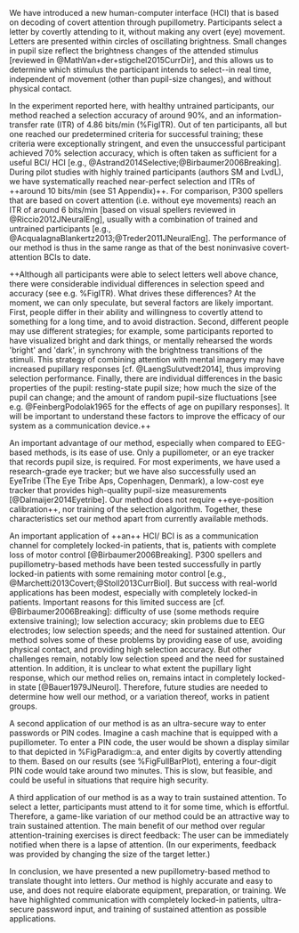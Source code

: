 We have introduced a new human-computer interface (HCI) that is based on decoding of covert attention through pupillometry. Participants select a letter by covertly attending to it, without making any overt (eye) movement. Letters are presented within circles of oscillating brightness. Small changes in pupil size reflect the brightness changes of the attended stimulus [reviewed in @MathVan+der+stigchel2015CurrDir], and this allows us to determine which stimulus the participant intends to select--in real time, independent of movement (other than pupil-size changes), and without physical contact.

In the experiment reported here, with healthy untrained participants, our method reached a selection accuracy of around 90%, and an information-transfer rate (ITR) of 4.86 bits/min (%FigITR). Out of ten participants, all but one reached our predetermined criteria for successful training; these criteria were exceptionally stringent, and even the unsuccessful participant achieved 70% selection accuracy, which is often taken as sufficient for a useful BCI/ HCI [e.g., @Astrand2014Selective;@Birbaumer2006Breaking]. During pilot studies with highly trained participants (authors SM and LvdL), we have systematically reached near-perfect selection and ITRs of ++around 10 bits/min (see S1 Appendix)++. For comparison, P300 spellers that are based on covert attention (i.e. without eye movements) reach an ITR of around 6 bits/min [based on visual spellers reviewed in @Riccio2012JNeuralEng], usually with a combination of trained and untrained participants [e.g., @AcqualagnaBlankertz2013;@Treder2011JNeuralEng]. The performance of our method is thus in the same range as that of the best noninvasive covert-attention BCIs to date.

++Although all participants were able to select letters well above chance, there were considerable individual differences in selection speed and accuracy (see e.g. %FigITR). What drives these differences? At the moment, we can only speculate, but several factors are likely important. First, people differ in their ability and willingness to covertly attend to something for a long time, and to avoid distraction. Second, different people may use different strategies; for example, some participants reported to have visualized bright and dark things, or mentally rehearsed the words 'bright' and 'dark', in synchrony with the brightness transitions of the stimuli. This strategy of combining attention with mental imagery may have increased pupillary responses [cf. @LaengSulutvedt2014], thus improving selection performance. Finally, there are individual differences in the basic properties of the pupil: resting-state pupil size; how much the size of the pupil can change; and the amount of random pupil-size fluctuations [see e.g. @FeinbergPodolak1965 for the effects of age on pupillary responses]. It will be important to understand these factors to improve the efficacy of our system as a communication device.++

An important advantage of our method, especially when compared to EEG-based methods, is its ease of use. Only a pupillometer, or an eye tracker that records pupil size, is required. For most experiments, we have used a research-grade eye tracker; but we have also successfully used an EyeTribe (The Eye Tribe Aps, Copenhagen, Denmark), a low-cost eye tracker that provides high-quality pupil-size measurements [@Dalmaijer2014Eyetribe]. Our method does not require ++eye-position calibration++, nor training of the selection algorithm. Together, these characteristics set our method apart from currently available methods.

An important application of ++an++ HCI/ BCI is as a communication channel for completely locked-in patients, that is, patients with complete loss of motor control [@Birbaumer2006Breaking]. P300 spellers and pupillometry-based methods have been tested successfully in partly locked-in patients with some remaining motor control [e.g., @Marchetti2013Covert;@Stoll2013CurrBiol]. But success with real-world applications has been modest, especially with completely locked-in patients. Important reasons for this limited success are [cf. @Birbaumer2006Breaking]: difficulty of use (some methods require extensive training); low selection accuracy; skin problems due to EEG electrodes; low selection speeds; and the need for sustained attention. Our method solves some of these problems by providing ease of use, avoiding physical contact, and providing high selection accuracy. But other challenges remain, notably low selection speed and the need for sustained attention. In addition, it is unclear to what extent the pupillary light response, which our method relies on, remains intact in completely locked-in state [@Bauer1979JNeurol]. Therefore, future studies are needed to determine how well our method, or a variation thereof, works in patient groups.

A second application of our method is as an ultra-secure way to enter passwords or PIN codes. Imagine a cash machine that is equipped with a pupillometer. To enter a PIN code, the user would be shown a display similar to that depicted in %FigParadigm::a, and enter digits by covertly attending to them. Based on our results (see %FigFullBarPlot), entering a four-digit PIN code would take around two minutes. This is slow, but feasible, and could be useful in situations that require high security.

A third application of our method is as a way to train sustained attention. To select a letter, participants must attend to it for some time, which is effortful. Therefore, a game-like variation of our method could be an attractive way to train sustained attention. The main benefit of our method over regular attention-training exercises is direct feedback: The user can be immediately notified when there is a lapse of attention. (In our experiments, feedback was provided by changing the size of the target letter.)

In conclusion, we have presented a new pupillometry-based method to translate thought into letters. Our method is highly accurate and easy to use, and does not require elaborate equipment, preparation, or training. We have highlighted communication with completely locked-in patients, ultra-secure password input, and training of sustained attention as possible applications.
